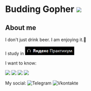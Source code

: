 #  Budding Gopher <img src="https://user-images.githubusercontent.com/25181517/192149581-88194d20-1a37-4be8-8801-5dc0017ffbbe.png" width="50" />



## About me
I don't just drink beer. I am enjoying it.🍻

I study in [![logo](https://github.com/Ezvvin/Ezvvin/blob/main/Assets/YaPractic.png)](https://practicum.yandex.ru/)

I want to know:

<img src= "https://img.shields.io/badge/Go-00ADD8?style=for-the-badge&logo=go&logoColor=white" /> <img src="https://img.shields.io/badge/PostgreSQL-316192?style=for-the-badge&logo=postgresql&logoColor=white"/> <img src="https://img.shields.io/badge/-Swagger-%23Clojure?style=for-the-badge&logo=swagger&logoColor=white" /> <img src="https://img.shields.io/badge/docker-%230db7ed.svg?style=for-the-badge&logo=docker&logoColor=white" />

My social: ![Telegram]("https://img.shields.io/badge/-Telegram-090909?style=for-the-badge&logo=telegram&logoColor=black")
![Vkontakte]("https://img.shields.io/badge/-Vkontakte-090909?style=for-the-badge&logo=vkontakte&logoColor=black")